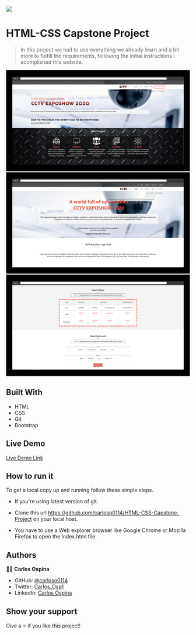 ![](https://img.shields.io/badge/Microverse-blueviolet)

# HTML-CSS Capstone Project 

> In this project we had to use everything we already learn and a bit more to fulfill the requirements, following the initial instructions i acomplished this website. 

![screenshot](./assets/preview/index.png)
![screenshot](./assets/preview/about.png)
![screenshot](./assets/preview/tickets.png)


## Built With

- HTML
- CSS
- Git
- Bootstrap

## Live Demo

[Live Demo Link](https://raw.githack.com/carloso0114/HTML-CSS-Capstone-Project/capstone-project/html/index.html)

## How to run it

To get a local copy up and running follow these simple steps.


* If you're using latest version of git.

* Clone this url https://github.com/carloso0114/HTML-CSS-Capstone-Project on your local host.

* You have to use a Web explorer browser like Google Chrome or Mozilla Firefox to open the index.html file.

## Authors

👨‍💻 **Carlos Ospina**

- GitHub: [@carloso0114](https://github.com/carloso0114)
- Twitter: [Carlos_Osp1](https://twitter.com/Carlos_Osp1)
- LinkedIn: [Carlos Ospina](https://www.linkedin.com/in/carlos-ospina-242b831a6/)

## Show your support

Give a ⭐️ if you like this project!
